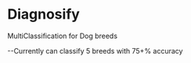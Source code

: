 # Diagnosify
MultiClassification for Dog breeds

--Currently can classify 5 breeds with 75+% accuracy
